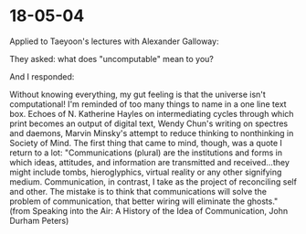 # 18-05-04

Applied to Taeyoon's lectures with Alexander Galloway:

They asked: what does "uncomputable" mean to you?

And I responded:

Without knowing everything, my gut feeling is that the universe isn't computational! I'm reminded of too many things to name in a one line text box. Echoes of N. Katherine Hayles on intermediating cycles through which print becomes an output of digital text, Wendy Chun's writing on spectres and daemons, Marvin Minsky's attempt to reduce thinking to nonthinking in Society of Mind. The first thing that came to mind, though, was a quote I return to a lot: "Communications (plural) are the institutions and forms in which ideas, attitudes, and information are transmitted and received...they might include tombs, hieroglyphics, virtual reality or any other signifying medium. Communication, in contrast, I take as the project of reconciling self and other. The mistake is to think that communications will solve the problem of communication, that better wiring will eliminate the ghosts." (from Speaking into the Air: A History of the Idea of Communication, John Durham Peters)
